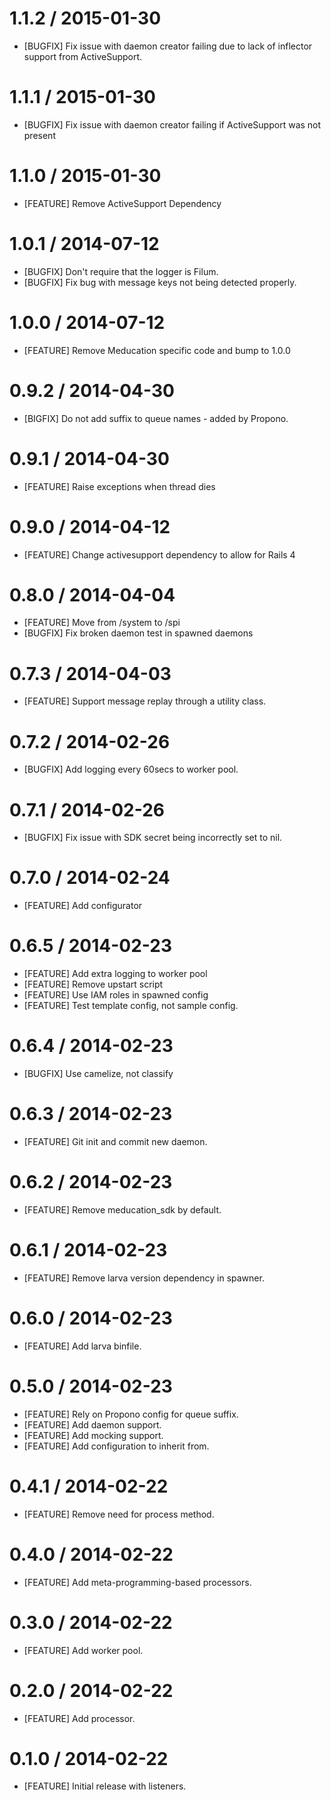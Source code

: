 # 1.1.2 / 2015-01-30
* [BUGFIX] Fix issue with daemon creator failing due to lack of inflector support from ActiveSupport.

# 1.1.1 / 2015-01-30
* [BUGFIX] Fix issue with daemon creator failing if ActiveSupport was not present

# 1.1.0 / 2015-01-30
* [FEATURE] Remove ActiveSupport Dependency

# 1.0.1 / 2014-07-12
* [BUGFIX] Don't require that the logger is Filum.
* [BUGFIX] Fix bug with message keys not being detected properly.

# 1.0.0 / 2014-07-12
* [FEATURE] Remove Meducation specific code and bump to 1.0.0

# 0.9.2 / 2014-04-30
* [BIGFIX] Do not add suffix to queue names - added by Propono.

# 0.9.1 / 2014-04-30
* [FEATURE] Raise exceptions when thread dies 

# 0.9.0 / 2014-04-12
* [FEATURE] Change activesupport dependency to allow for Rails 4

# 0.8.0 / 2014-04-04
* [FEATURE] Move from /system to /spi
* [BUGFIX] Fix broken daemon test in spawned daemons

# 0.7.3 / 2014-04-03
* [FEATURE] Support message replay through a utility class.

# 0.7.2 / 2014-02-26
* [BUGFIX] Add logging every 60secs to worker pool.

# 0.7.1 / 2014-02-26
* [BUGFIX] Fix issue with SDK secret being incorrectly set to nil.

# 0.7.0 / 2014-02-24
* [FEATURE] Add configurator

# 0.6.5 / 2014-02-23
* [FEATURE] Add extra logging to worker pool
* [FEATURE] Remove upstart script
* [FEATURE] Use IAM roles in spawned config
* [FEATURE] Test template config, not sample config.

# 0.6.4 / 2014-02-23
* [BUGFIX] Use camelize, not classify

# 0.6.3 / 2014-02-23
* [FEATURE] Git init and commit new daemon.

# 0.6.2 / 2014-02-23
* [FEATURE] Remove meducation_sdk by default.

# 0.6.1 / 2014-02-23
* [FEATURE] Remove larva version dependency in spawner.

# 0.6.0 / 2014-02-23
* [FEATURE] Add larva binfile.

# 0.5.0 / 2014-02-23
* [FEATURE] Rely on Propono config for queue suffix.
* [FEATURE] Add daemon support.
* [FEATURE] Add mocking support.
* [FEATURE] Add configuration to inherit from.

# 0.4.1 / 2014-02-22
* [FEATURE] Remove need for process method.

# 0.4.0 / 2014-02-22
* [FEATURE] Add meta-programming-based processors.

# 0.3.0 / 2014-02-22
* [FEATURE] Add worker pool.

# 0.2.0 / 2014-02-22
* [FEATURE] Add processor.

# 0.1.0 / 2014-02-22
* [FEATURE] Initial release with listeners.
